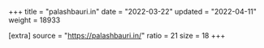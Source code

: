 +++
title = "palashbauri.in"
date = "2022-03-22"
updated = "2022-04-11"
weight = 18933

[extra]
source = "https://palashbauri.in/"
ratio = 21
size = 18
+++
